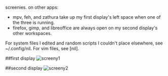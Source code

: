 screenies. on other apps:

* mpv, feh, and zathura take up my first display's left space when one of the three is running.
* firefox, gimp, and libreoffice are always open on my second display's other workspaces.

For system files I edited and random scripts I couldn't place elsewhere, see ~/.config/nil. For vim files, see [nil].

##first display
![screeny1](http://a.pomf.se/8Md5.png)

##second display
![screeny2](http://a.pomf.se/5Px6.png)
